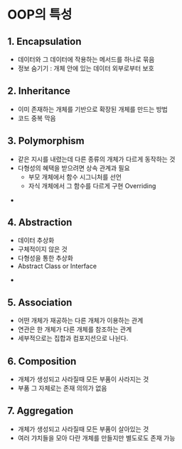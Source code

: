 # OOP의 특성
## 1. Encapsulation
- 데이터와 그 데이터에 작용하는 메서드를 하나로 묶음
- 정보 숨기기 : 개체 안에 있는 데이터 외부로부터 보호


## 2. Inheritance
- 이미 존재하는 개체를 기반으로 확장된 개체를 만드는 방법
- 코드 중복 막음


## 3. Polymorphism
- 같은 지시를 내렸는데 다른 종류의 개체가 다르게 동작하는 것
- 다형성의 혜택을 받으려면 상속 관계과 필요
  - 부모 개체에서 함수 시그니처를 선언
  - 자식 개체에서 그 함수를 다르게 구현 Overriding

+

## 4. Abstraction
- 데이터 추상화
- 구체적이지 않은 것
- 다형성을 통한 추상화
- Abstract Class or Interface

+

## 5. Association
- 어떤 개체가 재공하는 다른 개체가 이용하는 관계
- 연관은 한 개체가 다른 개체를 참조하는 관계
- 세부적으로는 집합과 컴포지션으로 나뉜다.


## 6. Composition
- 개체가 생성되고 사라질때 모든 부품이 사라지는 것
- 부품 그 자체로는 존재 의의가 없음


## 7. Aggregation
- 개체가 생성되고 사라질때 모든 부품이 살아있는 것
- 여러 갸치들을 모아 다란 개체를 만들지만 별도로도 존재 가능
